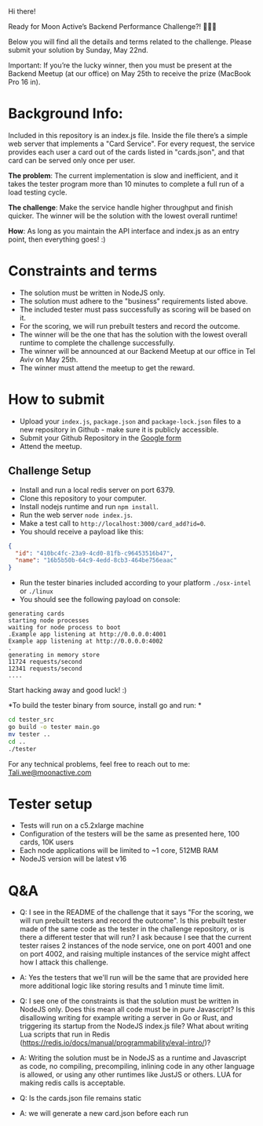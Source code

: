 Hi there!

Ready for Moon Active’s Backend Performance Challenge?! 🚀💪🏻

Below you will find all the details and terms related to the challenge. Please submit your solution by Sunday, May 22nd.

Important: If you’re the lucky winner, then you must be present at the Backend Meetup (at our office) on May 25th to receive the prize (MacBook Pro 16 in).


# Background Info:

Included in this repository is an index.js file.
Inside the file there’s a simple web server that implements a "Card Service".
For every request, the service provides each user a card out of the cards listed in "cards.json", and that card can be served only once per user.

**The problem**:
The current implementation is slow and inefficient, and it takes the tester program more than 10 minutes to complete a full run of a load testing cycle.

**The challenge**:
Make the service handle higher throughput and finish quicker.
The winner will be the solution with the lowest overall runtime!

**How**:
As long as you maintain the API interface and index.js as an entry point, then everything goes! :)

# Constraints and terms
+ The solution must be written in NodeJS only.
+ The solution must adhere to the "business" requirements listed above.
+ The included tester must pass successfully as scoring will be based on it.
+ For the scoring, we will run prebuilt testers and record the outcome.
+ The winner will be the one that has the solution with the lowest overall runtime to complete the challenge successfully.
+ The winner will be announced at our Backend Meetup at our office in Tel Aviv on May 25th.
+ The winner must attend the meetup to get the reward.

# How to submit
- Upload  your `index.js`, `package.json` and `package-lock.json` files to a new repository in Github - make sure it is publicly accessible.
- Submit your Github Repository in the [Google form](https://docs.google.com/forms/d/17Iatjk7XA92BntC6EPYFwbMPyKFQ2mJegA9TMvCnH-g)
- Attend the meetup.

## Challenge Setup

- Install and run a local redis server on port 6379.
- Clone this repository to your computer.
- Install nodejs runtime and run `npm install`.
- Run the web server `node index.js`.
- Make a test call to `http://localhost:3000/card_add?id=0`.
- You should receive a payload like this:
```json
{
  "id": "410bc4fc-23a9-4cd0-81fb-c96453516b47",
  "name": "16b5b50b-64c9-4edd-8cb3-464be756eaac"
}
```
- Run the tester binaries included according to your platform `./osx-intel` or `./linux`
- You should see the following payload on console:
```text
generating cards
starting node processes
waiting for node process to boot
.Example app listening at http://0.0.0.0:4001
Example app listening at http://0.0.0.0:4002
.
generating in memory store
11724 requests/second
12341 requests/second
....
```
Start hacking away and good luck! :)


*To build the tester binary from source, install go and run: *
```bash
cd tester_src 
go build -o tester main.go 
mv tester .. 
cd ..
./tester
```

For any technical problems, feel free to reach out to me:
Tali.we@moonactive.com

# Tester setup
- Tests will run on a c5.2xlarge machine
- Configuration of the testers will be the same as presented here, 100 cards, 10K users
- Each node applications will be limited to ~1 core, 512MB RAM
- NodeJS version will be latest v16


# Q&A
- Q: I see in the README of the challenge that it says "For the scoring, we will run prebuilt testers and record the outcome". Is this prebuilt tester made of the same code as the tester in the challenge repository, or is there a different tester that will run? I ask because I see that the current tester raises 2 instances of the node service, one on port 4001 and one on port 4002, and raising multiple instances of the service might affect how I attack this challenge.
- A: Yes the testers that we'll run will be the same that are provided here more additional logic like storing results and 1 minute time limit.

- Q: I see one of the constraints is that the solution must be written in NodeJS only. Does this mean all code must be in pure Javascript? Is this disallowing writing for example writing a server in Go or Rust, and triggering its startup from the NodeJS index.js file? What about writing Lua scripts that run in Redis (https://redis.io/docs/manual/programmability/eval-intro/)?
- A: Writing the solution must be in NodeJS as a runtime and Javascript as code, no compiling, precompiling, inlining code in any other language is allowed, or using any other runtimes like JustJS or others. LUA for making redis calls is acceptable.

- Q: Is the cards.json file remains static
- A: we will generate a new card.json before each run


